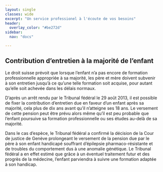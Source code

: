 ```yaml
---
layout: single
classes: wide
excerpt: "Un service professionel à l'écoute de vos besoins"
header:
  overlay_color: "#be272d"
sidebar:
  nav: "docs"

---
```


## Contribution d’entretien à la majorité de l’enfant

Le droit suisse prévoit que lorsque l’enfant n’a pas encore de formation
professionnelle appropriée à sa majorité, les père et mère doivent subvenir à
son entretien jusqu’à ce qu’une telle formation soit acquise, pour autant
qu’elle soit achevée dans les délais normaux.

D’après un arrêt rendu par le Tribunal fédéral le 29 août 2013, il est possible
de fixer la contribution d’entretien due en faveur d’un enfant après sa
majorité, cela plus de dix ans avant qu’il n’atteigne ses 18 ans. Le versement
de cette pension peut être prévu alors même qu’il est peu probable que
l’enfant poursuive sa formation professionnelle ou ses études au-delà de sa
majorité.

Dans le cas d’espèce, le Tribunal fédéral a confirmé la décision de la Cour de
justice de Genève prolongeant le versement de la pension due par le père à
son enfant handicapé souffrant d’épilepsie pharmaco-résistante et de
troubles du comportement dus à une anomalie génétique. Le Tribunal
fédéral a en effet estimé que grâce à un éventuel traitement futur et des
progrès de la médecine, l’enfant parviendra à suivre une formation adaptée à
son handicap.
